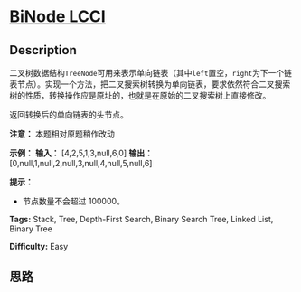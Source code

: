 # [BiNode LCCI][title]

## Description

二叉树数据结构`TreeNode`可用来表示单向链表（其中`left`置空，`right`为下一个链表节点）。实现一个方法，把二叉搜索树转换为单向链表，要求依然符合二叉搜索树的性质，转换操作应是原址的，也就是在原始的二叉搜索树上直接修改。

返回转换后的单向链表的头节点。

**注意：** 本题相对原题稍作改动



**示例：**
            **输入：** [4,2,5,1,3,null,6,0]    **输出：** [0,null,1,null,2,null,3,null,4,null,5,null,6]    

**提示：**

  * 节点数量不会超过 100000。


**Tags:** Stack, Tree, Depth-First Search, Binary Search Tree, Linked List, Binary Tree

**Difficulty:** Easy

## 思路

[title]: https://leetcode-cn.com/problems/binode-lcci
